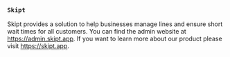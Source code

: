 ### `Skipt`

Skipt provides a solution to help businesses manage lines and ensure short wait times for all customers. You can find the admin website at https://admin.skipt.app. If you want to learn more about our product please visit https://skipt.app.
